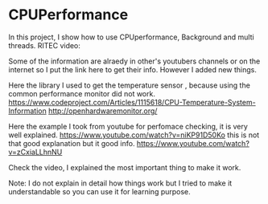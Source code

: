 # CPUPerformance
In this project, I show how to use CPUperformance, Background and multi threads.
RITEC video: 

Some of the information are alraedy in other's youtubers channels or on the internet so I put the link here to get their info. However I added new things.

Here the library I used to get the temperature sensor , because using the common performance monitor did not work.
https://www.codeproject.com/Articles/1115618/CPU-Temperature-System-Information
http://openhardwaremonitor.org/

Here the example I took from youtube for perfomace checking, it is very well explained.
https://www.youtube.com/watch?v=niKP91D50Ko
this is not that good explanation but it good info. https://www.youtube.com/watch?v=zCxiaLLhnNU

Check the video, I explained the most important thing to make it work. 

Note: 
I do not explain in detail how things work but I tried to make it understandable so you can use it for learning purpose.
